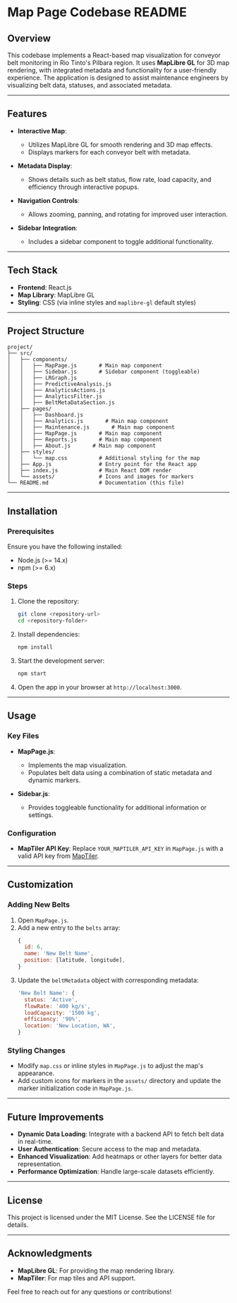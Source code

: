 # Map Page Codebase README

## Overview
This codebase implements a React-based map visualization for conveyor belt monitoring in Rio Tinto's Pilbara region. It uses **MapLibre GL** for 3D map rendering, with integrated metadata and functionality for a user-friendly experience. The application is designed to assist maintenance engineers by visualizing belt data, statuses, and associated metadata.

---

## Features

- **Interactive Map**:
  - Utilizes MapLibre GL for smooth rendering and 3D map effects.
  - Displays markers for each conveyor belt with metadata.

- **Metadata Display**:
  - Shows details such as belt status, flow rate, load capacity, and efficiency through interactive popups.

- **Navigation Controls**:
  - Allows zooming, panning, and rotating for improved user interaction.

- **Sidebar Integration**:
  - Includes a sidebar component to toggle additional functionality.

---

## Tech Stack

- **Frontend**: React.js
- **Map Library**: MapLibre GL
- **Styling**: CSS (via inline styles and `maplibre-gl` default styles)

---

## Project Structure

```
project/
├── src/
│   ├── components/
│   │   ├── MapPage.js       # Main map component
│   │   ├── Sidebar.js       # Sidebar component (toggleable)
│   │   ├── LRGraph.js
│   │   ├── PredictiveAnalysis.js
│   │   ├── AnalyticsActions.js
│   │   ├── AnalyticsFilter.js
│   │   ├── BeltMetaDataSection.js
│   ├── pages/
│   │   ├── Dashboard.js
│   │   ├── Analytics.js       # Main map component
│   │   ├── Maintenance.js       # Main map component
│   │   ├── MapPage.js       # Main map component
│   │   ├── Reports.js       # Main map component
│   │   ├── About.js       # Main map component
│   ├── styles/
│   │   └── map.css          # Additional styling for the map
│   ├── App.js               # Entry point for the React app
│   ├── index.js             # Main React DOM render
│   └── assets/              # Icons and images for markers
└── README.md                # Documentation (this file)
```

---

## Installation

### Prerequisites
Ensure you have the following installed:
- Node.js (>= 14.x)
- npm (>= 6.x)

### Steps
1. Clone the repository:
   ```bash
   git clone <repository-url>
   cd <repository-folder>
   ```
2. Install dependencies:
   ```bash
   npm install
   ```
3. Start the development server:
   ```bash
   npm start
   ```
4. Open the app in your browser at `http://localhost:3000`.

---

## Usage

### Key Files
- **MapPage.js**:
  - Implements the map visualization.
  - Populates belt data using a combination of static metadata and dynamic markers.

- **Sidebar.js**:
  - Provides toggleable functionality for additional information or settings.

### Configuration
- **MapTiler API Key**:
  Replace `YOUR_MAPTILER_API_KEY` in `MapPage.js` with a valid API key from [MapTiler](https://www.maptiler.com/).

---

## Customization

### Adding New Belts
1. Open `MapPage.js`.
2. Add a new entry to the `belts` array:
   ```javascript
   {
     id: 6,
     name: 'New Belt Name',
     position: [latitude, longitude],
   }
   ```
3. Update the `beltMetadata` object with corresponding metadata:
   ```javascript
   'New Belt Name': {
     status: 'Active',
     flowRate: '400 kg/s',
     loadCapacity: '1500 kg',
     efficiency: '90%',
     location: 'New Location, WA',
   }
   ```

### Styling Changes
- Modify `map.css` or inline styles in `MapPage.js` to adjust the map's appearance.
- Add custom icons for markers in the `assets/` directory and update the marker initialization code in `MapPage.js`.

---

## Future Improvements

- **Dynamic Data Loading**: Integrate with a backend API to fetch belt data in real-time.
- **User Authentication**: Secure access to the map and metadata.
- **Enhanced Visualization**: Add heatmaps or other layers for better data representation.
- **Performance Optimization**: Handle large-scale datasets efficiently.

---

## License
This project is licensed under the MIT License. See the LICENSE file for details.

---

## Acknowledgments

- **MapLibre GL**: For providing the map rendering library.
- **MapTiler**: For map tiles and API support.

Feel free to reach out for any questions or contributions!
